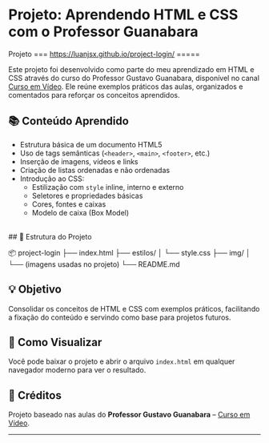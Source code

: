 # Projeto: Aprendendo HTML e CSS com o Professor Guanabara

Projeto === https://luanjsx.github.io/project-login/ =====

Este projeto foi desenvolvido como parte do meu aprendizado em HTML e CSS através do curso do Professor Gustavo Guanabara, disponível no canal [Curso em Vídeo](https://www.youtube.com/@CursoemVideo). Ele reúne exemplos práticos das aulas, organizados e comentados para reforçar os conceitos aprendidos.

## 📚 Conteúdo Aprendido

- Estrutura básica de um documento HTML5
- Uso de tags semânticas (`<header>`, `<main>`, `<footer>`, etc.)
- Inserção de imagens, vídeos e links
- Criação de listas ordenadas e não ordenadas
- Introdução ao CSS:
  - Estilização com `style` inline, interno e externo
  - Seletores e propriedades básicas
  - Cores, fontes e caixas
  - Modelo de caixa (Box Model)
<br>
## 📁 Estrutura do Projeto

📦 project-login
├── index.html
├── estilos/
│ └── style.css
├── img/
│ └── (imagens usadas no projeto)
└── README.md

## 💡 Objetivo

Consolidar os conceitos de HTML e CSS com exemplos práticos, facilitando a fixação do conteúdo e servindo como base para projetos futuros.

## 🚀 Como Visualizar

Você pode baixar o projeto e abrir o arquivo `index.html` em qualquer navegador moderno para ver o resultado.

## 🙌 Créditos

Projeto baseado nas aulas do **Professor Gustavo Guanabara** – [Curso em Vídeo](https://www.cursoemvideo.com).

---
